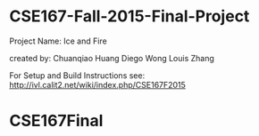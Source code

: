 # CSE167-Fall-2015-Final-Project

Project Name: Ice and Fire

created by: Chuanqiao Huang
            Diego Wong
            Louis Zhang

For Setup and Build Instructions see: http://ivl.calit2.net/wiki/index.php/CSE167F2015
# CSE167Final

